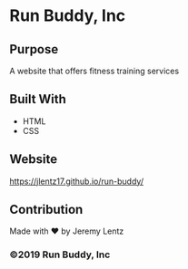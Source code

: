 # Run Buddy, Inc

## Purpose

A website that offers fitness training services

## Built With

- HTML
- CSS

## Website

https://jlentz17.github.io/run-buddy/

## Contribution

Made with ❤️ by Jeremy Lentz

### ©️2019 Run Buddy, Inc
